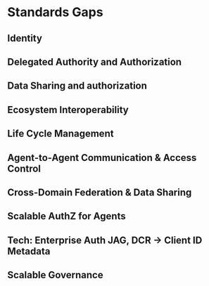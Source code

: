# Standards Gaps

## Identity

## Delegated Authority and Authorization

## Data Sharing and authorization 

## Ecosystem Interoperability

## Life Cycle Management

## Agent-to-Agent Communication & Access Control

## Cross-Domain Federation & Data Sharing

## Scalable AuthZ for Agents

## Tech: Enterprise Auth JAG, DCR → Client ID Metadata

## Scalable Governance
